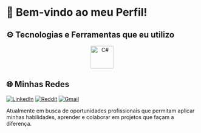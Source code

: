 # 👋 Bem-vindo ao meu Perfil!

## ⚙️ **Tecnologias e Ferramentas que eu utilizo**
<div align="center">
  <img alt="C#" height="60" width="60" src="https://github.com/gui-bus/TechIcons/blob/main/Dark/Node.svg"> 
</div>


## 🌐 **Minhas Redes**
[![LinkedIn](https://img.shields.io/badge/LinkedIn-0077B5?style=for-the-badge&logo=linkedin&logoColor=white)](https://linkedin.com/in/rafael-siqueira-381884153)  [![Reddit](https://img.shields.io/badge/Reddit-FF4500?style=for-the-badge&logo=reddit&logoColor=white)](https://www.reddit.com/user/rafukka)  [![Gmail](https://img.shields.io/badge/Gmail-D14836?style=for-the-badge&logo=gmail&logoColor=white)](mailto:rafaelsiqueira.98bm@gmail.com)



Atualmente em busca de oportunidades profissionais que permitam aplicar minhas habilidades, aprender e colaborar em projetos que façam a diferença.
